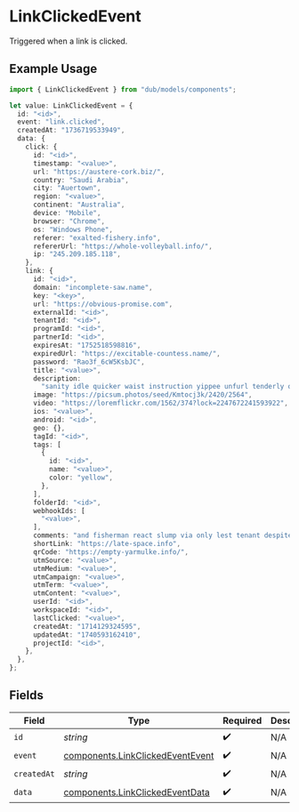 # LinkClickedEvent

Triggered when a link is clicked.

## Example Usage

```typescript
import { LinkClickedEvent } from "dub/models/components";

let value: LinkClickedEvent = {
  id: "<id>",
  event: "link.clicked",
  createdAt: "1736719533949",
  data: {
    click: {
      id: "<id>",
      timestamp: "<value>",
      url: "https://austere-cork.biz/",
      country: "Saudi Arabia",
      city: "Auertown",
      region: "<value>",
      continent: "Australia",
      device: "Mobile",
      browser: "Chrome",
      os: "Windows Phone",
      referer: "exalted-fishery.info",
      refererUrl: "https://whole-volleyball.info/",
      ip: "245.209.185.118",
    },
    link: {
      id: "<id>",
      domain: "incomplete-saw.name",
      key: "<key>",
      url: "https://obvious-promise.com",
      externalId: "<id>",
      tenantId: "<id>",
      programId: "<id>",
      partnerId: "<id>",
      expiresAt: "1752518598816",
      expiredUrl: "https://excitable-countess.name/",
      password: "Rao3f_6cW5KsbJC",
      title: "<value>",
      description:
        "sanity idle quicker waist instruction yippee unfurl tenderly outside",
      image: "https://picsum.photos/seed/Kmtocj3k/2420/2564",
      video: "https://loremflickr.com/1562/374?lock=2247672241593922",
      ios: "<value>",
      android: "<id>",
      geo: {},
      tagId: "<id>",
      tags: [
        {
          id: "<id>",
          name: "<value>",
          color: "yellow",
        },
      ],
      folderId: "<id>",
      webhookIds: [
        "<value>",
      ],
      comments: "and fisherman react slump via only lest tenant despite and",
      shortLink: "https://late-space.info",
      qrCode: "https://empty-yarmulke.info/",
      utmSource: "<value>",
      utmMedium: "<value>",
      utmCampaign: "<value>",
      utmTerm: "<value>",
      utmContent: "<value>",
      userId: "<id>",
      workspaceId: "<id>",
      lastClicked: "<value>",
      createdAt: "1714129324595",
      updatedAt: "1740593162410",
      projectId: "<id>",
    },
  },
};
```

## Fields

| Field                                                                                | Type                                                                                 | Required                                                                             | Description                                                                          |
| ------------------------------------------------------------------------------------ | ------------------------------------------------------------------------------------ | ------------------------------------------------------------------------------------ | ------------------------------------------------------------------------------------ |
| `id`                                                                                 | *string*                                                                             | :heavy_check_mark:                                                                   | N/A                                                                                  |
| `event`                                                                              | [components.LinkClickedEventEvent](../../models/components/linkclickedeventevent.md) | :heavy_check_mark:                                                                   | N/A                                                                                  |
| `createdAt`                                                                          | *string*                                                                             | :heavy_check_mark:                                                                   | N/A                                                                                  |
| `data`                                                                               | [components.LinkClickedEventData](../../models/components/linkclickedeventdata.md)   | :heavy_check_mark:                                                                   | N/A                                                                                  |